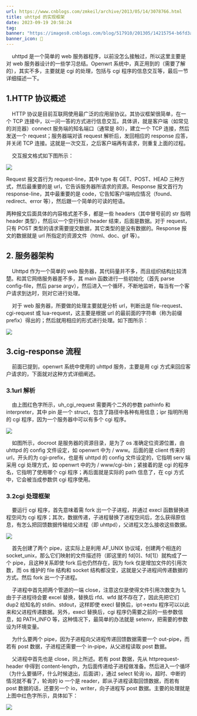 ```yaml
---
url: https://www.cnblogs.com/zmkeil/archive/2013/05/14/3078766.html
title: uhttpd 的实现框架
date: 2023-09-19 20:58:24
tag: 
banner: "https://images0.cnblogs.com/blog/517910/201305/14215754-b6fd3ac6631a44c698524ac3763cae57.png"
banner_icon: 🔖
---
```

    uhttpd 是一个简单的 web 服务器程序，以前没怎么接触过，所以这里主要是对 web 服务器设计的一些学习总结。Openwrt 系统中，真正用到的（需要了解的），其实不多，主要就是 cgi 的处理，包括与 cgi 程序的信息交互等，最后一节详细描述一下。

## 1.HTTP 协议概述

    HTTP 协议是目前互联网使用最广泛的应用层协议。其协议框架很简单，在一个 TCP 连接中，以一问一答的方式进行信息交互。具体讲，就是客户端（如常见的浏览器）connect 服务端的知名端口（通常是 80），建立一个 TCP 连接，然后发送一个 request；服务器端对该 request 解析后，发回相应的 response 应答，并关闭 TCP 连接。这就是一次交互，之后客户端再有请求，则重复上面的过程。

    交互报文格式如下图所示：

![](http://images0.cnblogs.com/blog/517910/201305/14215754-b6fd3ac6631a44c698524ac3763cae57.png)

Request 报文首行为 request-line，其中 type 有 GET、POST、HEAD 三种方式，然后最重要的是 url，它告诉服务器所请求的资源。Response 报文首行为 response-line，其中最重要的是 code，它告知客户端响应情况（found、redirect、error 等），然后跟一个简单的可读的短语。

两种报文后面具体的内容格式差不多，都是一些 headers（其中冒号前的 str 指明 header 类型），然后以一个空行标识 header 结束，后面是数据。对于 request，只有 POST 类型的请求需要提交数据，其它类型的是没有数据的。Response 报文的数据就是 url 所指定的资源文件（html、doc、gif 等）。

## 2. 服务器架构

    Uhttpd 作为一个简单的 web 服务器，其代码量并不多，而且组织结构比较清楚。和其它网络服务器差不多，其 main 函数进行一些初始化（首先 parse config-file，然后 parse argv），然后进入一个循环，不断地监听，每当有一个客户请求到达时，则对它进行处理。

    对于 web 服务器，所要做的处理主要就是分析 url，判断出是 file-request、cgi-request 或 lua-request，这主要是根据 url 的最前面的字符串（称为前缀 prefix）得出的；然后就用相应的形式进行处理。如下图所示：

![](http://images0.cnblogs.com/blog/517910/201305/14215754-41f4ee1e509044dd802ce73d21d8f182.png)

## 3.cig-response 流程

    前面已提到，openwrt 系统中使用的 uhttpd 服务，主要是用 cgi 方式来回应客户请求的，下面就对这种方式详细阐述。

### 3.1url 解析

    由上图红色字所示，uh_cgi_request 需要两个二外的参数 pathinfo 和 interpreter，其中 pin 是一个 struct，包含了路径中各种有用信息；ipr 指明所用的 cgi 程序，因为一个服务器中可以有多个 cgi 程序。

![](http://images0.cnblogs.com/blog/517910/201305/14215754-7fa1440ace4b4b80a3fd25a321c8ec6f.png)

    如图所示，docroot 是服务器的资源目录，是为了 os 准确定位资源位置，由 uhttpd 的 config 文件设定，如 openwrt 中为 / www。后面的是 client 传来的 url，开头的为 cgi-prefix，也是有 uhttpd 的 config 文件设定的，它指明 serv 端采用 cgi 处理方式，如 openwrt 中的为 / www/cgi-bin；紧接着的是 cgi 的程序名，它指明了使用哪个 cgi 程序；再后面就是实际的 path 信息了，在 cgi 方式中，它会被当成参数供 cgi 程序使用。

### 3.2cgi 处理框架

    要运行 cgi 程序，首先意味着需 fork 出一个子进程，并通过 execl 函数替换进程空间为 cgi 程序；其次，数据传递，子进程替换了进程空间后，怎么获得原信息，有怎么把回馈数据传输给父进程（即 uhttpd），父进程又怎么接收这些数据。

![](http://images0.cnblogs.com/blog/517910/201305/14215755-d05c087037cd43f2a85c34562e3209dd.png)

    首先创建了两个 pipe，这实际上是利用 AF_UNIX 协议域，创建两个相连的 socket_unix，那么它们映射的文件描述符（即这里的 fd[0]、fd[1]）就构成了一个 pipe，且这种关系即使 fork 后也仍然存在，因为 fork 仅是增加文件的引用次数，而 os 维护的 file 结构和 socket 结构都没变，这就是父子进程间传递数据的方式。然后 fork 出一个子进程。

    子进程中首先把两个管道的一端 close，注意这仅是使得文件引用次数变为 1。由于子进程待会要 excel 替换，替换后 rfd、wfd 就不存在了，因此先把它们 dup2 给知名的 stdin、stdout，这样即使 execl 替换后，ipt->extu 程序可以以此来和父进程传递数据。另外，execl 替换后，cgi 程序仍需要之前的一些参数信息，如 PATH_INFO 等，这种情况下，最简单的办法就是 setenv，把需要的参数设为环境变量。

    为什么要两个 pipe，因为子进程向父进程传递回馈数据需要一个 out-pipe，而若有 post 数据，子进程还需要一个 in-pipe，从父进程读取 post 数据。

    父进程中首先也是 close，同上所述。若有 post 数据，先从 httprequest-header 中得到 content-length，为后面传递给子进程做准备。然后进入一个循环（为什么要循环，什么时候退出，后面讲），通过 select 轮询 io，超时、中断的情况就不看了，轮询的 io 一个是 reader，即从子进程读取回馈数据，而若有 post 数据的话，还要另一个 io，writer，向子进程写 post 数据。主要的处理就是上图中红色字所示，具体如下：

![](http://images0.cnblogs.com/blog/517910/201305/14215755-90169cb221824ef0a636a7a6a73c825d.png)